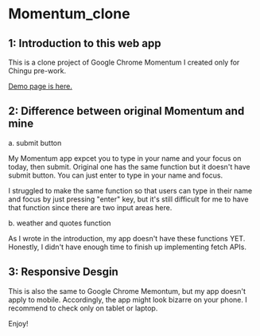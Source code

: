# Momentum_clone

## 1: Introduction to this web app

This is a clone project of Google Chrome Momentum I created only for Chingu pre-work.

[Demo page is here.](https://ancient-bastion-32986.herokuapp.com/)

## 2: Difference between original Momentum and mine

a. submit button

My Momentum app expcet you to type in your name and your focus on today, then submit.
Original one has the same function but it doesn't have submit button. You can just enter to type in your name and focus.

I struggled to make the same function so that users can type in their name and focus by just pressing "enter" key,
but it's still difficult for me to have that function since there are two input areas here.

b. weather and quotes function 

As I wrote in the introduction, my app doesn't have these functions YET. Honestly, I didn't have enough time to finish up implementing fetch APIs. 

## 3: Responsive Desgin

This is also the same to Google Chrome Memontum, but my app doesn't apply to mobile. 
Accordingly, the app might look bizarre on your phone. I recommend to check only on tablet or laptop. 

Enjoy!

